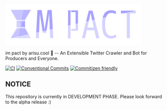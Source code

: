 ![Logo of im pact](https://github.com/arisucool/im-pact/blob/master/logos/im-pact-logo-e2-128.png?raw=true)

im pact by arisu.cool 🍓
-- An Extensible Twitter Crawler and Bot for Producers and Everyone.

[![CI](https://github.com/arisucool/im-pact/workflows/CI/badge.svg?branch=master)](https://github.com/arisucool/im-pact/actions?query=branch%3Amaster+workflow%3ACI)
[![Conventional Commits](https://img.shields.io/badge/Conventional%20Commits-1.0.0-yellow.svg)](https://conventionalcommits.org)
[![Commitizen friendly](https://img.shields.io/badge/commitizen-friendly-brightgreen.svg)](http://commitizen.github.io/cz-cli/)

## NOTICE

This repository is currently in DEVELOPMENT PHASE.
Please look forward to the alpha release :)
